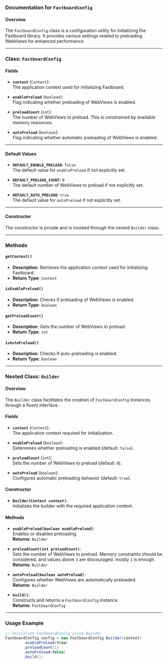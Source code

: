 ### Documentation for `FastboardConfig`

#### Overview

The `FastboardConfig` class is a configuration utility for initializing the Fastboard library. It
provides various settings related to preloading WebViews for enhanced performance.

---

### Class: `FastboardConfig`

#### Fields

- **`context`** (`Context`):  
  The application context used for initializing Fastboard.

- **`enablePreload`** (`boolean`):  
  Flag indicating whether preloading of WebViews is enabled.

- **`preloadCount`** (`int`):  
  The number of WebViews to preload. This is constrained by available memory resources.

- **`autoPreload`** (`boolean`):  
  Flag indicating whether automatic preloading of WebViews is enabled.

---

#### Default Values

- **`DEFAULT_ENABLE_PRELOAD`**: `false`  
  The default value for `enablePreload` if not explicitly set.

- **`DEFAULT_PRELOAD_COUNT`**: `0`  
  The default number of WebViews to preload if not explicitly set.

- **`DEFAULT_AUTO_PRELOAD`**: `true`  
  The default value for `autoPreload` if not explicitly set.

---

#### Constructor

The constructor is private and is invoked through the nested `Builder` class.

---

### Methods

#### `getContext()`

- **Description**: Retrieves the application context used for initializing Fastboard.
- **Return Type**: `Context`

#### `isEnablePreload()`

- **Description**: Checks if preloading of WebViews is enabled.
- **Return Type**: `boolean`

#### `getPreloadCount()`

- **Description**: Gets the number of WebViews to preload.
- **Return Type**: `int`

#### `isAutoPreload()`

- **Description**: Checks if auto-preloading is enabled.
- **Return Type**: `boolean`

---

### Nested Class: `Builder`

#### Overview

The `Builder` class facilitates the creation of `FastboardConfig` instances through a fluent
interface.

#### Fields

- **`context`** (`Context`):  
  The application context required for initialization.

- **`enablePreload`** (`boolean`):  
  Determines whether preloading is enabled (default: `false`).

- **`preloadCount`** (`int`):  
  Sets the number of WebViews to preload (default: `0`).

- **`autoPreload`** (`boolean`):  
  Configures automatic preloading behavior (default: `true`).

#### Constructor

- **`Builder(Context context)`**:  
  Initializes the builder with the required application context.

#### Methods

- **`enablePreload(boolean enablePreload)`**:  
  Enables or disables preloading.  
  **Returns**: `Builder`

- **`preloadCount(int preloadCount)`**:  
  Sets the number of WebViews to preload. Memory constraints should be considered, and values
  above `3` are discouraged. mostly `1` is enough.  
  **Returns**: `Builder`

- **`autoPreload(boolean autoPreload)`**:  
  Configures whether WebViews are automatically preloaded.  
  **Returns**: `Builder`

- **`build()`**:  
  Constructs and returns a `FastboardConfig` instance.  
  **Returns**: `FastboardConfig`

---

### Usage Example

```java
// Initialize FastboardConfig using Builder
FastboardConfig config = new FastboardConfig.Builder(context)
        .enablePreload(true)
        .preloadCount(1)
        .autoPreload(false)
        .build();
```